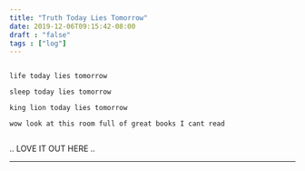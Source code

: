 ```yaml
---
title: "Truth Today Lies Tomorrow"
date: 2019-12-06T09:15:42-08:00
draft : "false"
tags : ["log"]
---
```



```

life today lies tomorrow

sleep today lies tomorrow

king lion today lies tomorrow

wow look at this room full of great books I cant read 


```
..
LOVE IT OUT HERE
..

___
